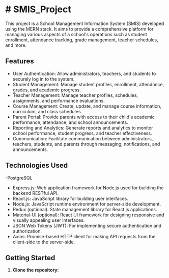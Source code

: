 # # SMIS_Project

This project is a School Management Information System (SMIS) developed using the MERN stack. It aims to provide a comprehensive platform for managing various aspects of a school's operations such as student enrollment, attendance tracking, grade management, teacher schedules, and more.

## Features

- User Authentication: Allow administrators, teachers, and students to securely log in to the system.
- Student Management: Manage student profiles, enrollment, attendance, grades, and academic progress.
- Teacher Management: Manage teacher profiles, schedules, assignments, and performance evaluations.
- Course Management: Create, update, and manage course information, curriculum, and class schedules.
- Parent Portal: Provide parents with access to their child's academic performance, attendance, and school announcements.
- Reporting and Analytics: Generate reports and analytics to monitor school performance, student progress, and teacher effectiveness.
- Communication: Facilitate communication between administrators, teachers, students, and parents through messaging, notifications, and announcements.

## Technologies Used

-PostgreSQL
- Express.js: Web application framework for Node.js used for building the backend RESTful API.
- React.js: JavaScript library for building user interfaces.
- Node.js: JavaScript runtime environment for server-side development.
- Redux (optional): State management library for React.js applications.
- Material-UI (optional): React UI framework for designing responsive and visually appealing user interfaces.
- JSON Web Tokens (JWT): For implementing secure authentication and authorization.
- Axios: Promise-based HTTP client for making API requests from the client-side to the server-side.

## Getting Started

1. **Clone the repository:**


